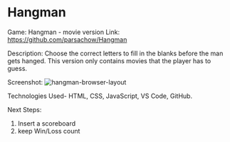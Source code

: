 # Hangman

Game: Hangman - movie version
Link: https://github.com/parsachow/Hangman

Description: 
Choose the correct letters to fill in the blanks before the man gets hanged. This version only contains movies that the player has to guess.

Screenshot: ![hangman-browser-layout](https://github.com/parsachow/Hangman/assets/135050392/4b1fec87-f5a6-45ac-94d1-e71d1583ddbf)


Technologies Used- HTML, CSS, JavaScript, VS Code, GitHub.

Next Steps: 
1. Insert a scoreboard
2. keep Win/Loss count
